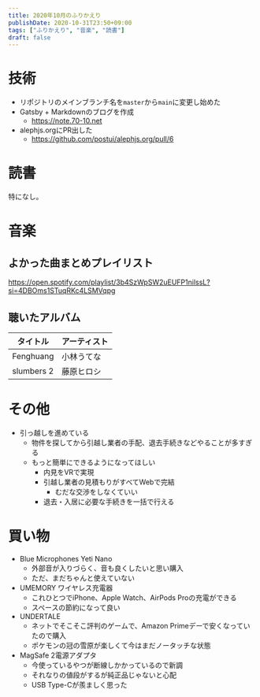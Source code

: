 ```yaml
---
title: 2020年10月のふりかえり
publishDate: 2020-10-31T23:50+09:00
tags: ["ふりかえり", "音楽", "読書"]
draft: false
---
```


# 技術

- リポジトリのメインブランチ名を`master`から`main`に変更し始めた
- Gatsby + Markdownのブログを作成
  - https://note.70-10.net
- alephjs.orgにPR出した
  - https://github.com/postui/alephjs.org/pull/6

# 読書

特になし。

# 音楽

## よかった曲まとめプレイリスト

https://open.spotify.com/playlist/3b4SzWpSW2uEUFP1nilssL?si=4DBOms1STuqRKc4LSMVqpg

## 聴いたアルバム

| タイトル   | アーティスト |
| ---------- | ------------ |
| Fenghuang  | 小林うてな   |
| slumbers 2 | 藤原ヒロシ   |

# その他

- 引っ越しを進めている
  - 物件を探してから引越し業者の手配、退去手続きなどやることが多すぎる
  - もっと簡単にできるようになってほしい
    - 内見をVRで実現
    - 引越し業者の見積もりがすべてWebで完結
      - むだな交渉をしなくていい
    - 退去・入居に必要な手続きを一括で行える

# 買い物

- Blue Microphones Yeti Nano
  - 外部音が入りづらく、音も良くしたいと思い購入
  - ただ、まだちゃんと使えていない
- UMEMORY ワイヤレス充電器
  - これひとつでiPhone、Apple Watch、AirPods Proの充電ができる
  - スペースの節約になって良い
- UNDERTALE
  - ネットでそこそこ評判のゲームで、Amazon Primeデーで安くなっていたので購入
  - ポケモンの冠の雪原が楽しくて今はまだノータッチな状態
- MagSafe 2電源アダプタ
  - 今使っているやつが断線しかかっているので新調
  - それなりの値段がするが純正品じゃないと心配
  - USB Type-Cが羨ましく思った
